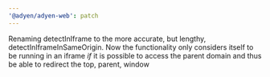 ```yaml
---
'@adyen/adyen-web': patch
---
```


Renaming detectInIframe to the more accurate, but lengthy, detectInIframeInSameOrigin.
Now the functionality only considers itself to be running in an iframe _if_ it is possible to access the parent domain and thus be able to redirect the top, parent, window
